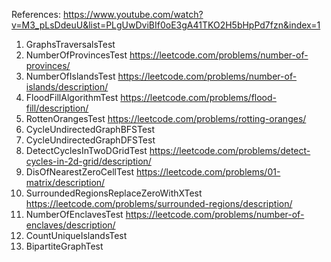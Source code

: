 References: https://www.youtube.com/watch?v=M3_pLsDdeuU&list=PLgUwDviBIf0oE3gA41TKO2H5bHpPd7fzn&index=1

1. GraphsTraversalsTest
2. NumberOfProvincesTest
   https://leetcode.com/problems/number-of-provinces/
3. NumberOfIslandsTest
   https://leetcode.com/problems/number-of-islands/description/
4. FloodFillAlgorithmTest
   https://leetcode.com/problems/flood-fill/description/
5. RottenOrangesTest
   https://leetcode.com/problems/rotting-oranges/
6. CycleUndirectedGraphBFSTest
7. CycleUndirectedGraphDFSTest
8. DetectCyclesInTwoDGridTest
   https://leetcode.com/problems/detect-cycles-in-2d-grid/description/
9. DisOfNearestZeroCellTest
   https://leetcode.com/problems/01-matrix/description/
10. SurroundedRegionsReplaceZeroWithXTest
    https://leetcode.com/problems/surrounded-regions/description/
11. NumberOfEnclavesTest
    https://leetcode.com/problems/number-of-enclaves/description/
12. CountUniqueIslandsTest
13. BipartiteGraphTest